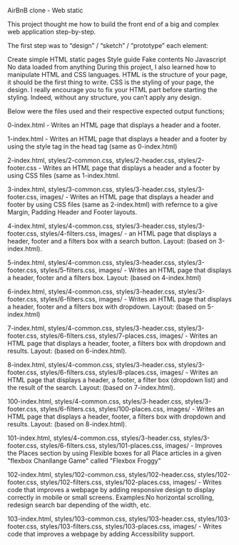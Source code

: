 AirBnB clone - Web static

This project thought me how to build the front end of a big and complex web application step-by-step.

The first step was to “design” / “sketch” / “prototype” each element:

Create simple HTML static pages Style guide Fake contents No Javascript No data loaded from anything During this project, I also learned how to manipulate HTML and CSS languages. HTML is the structure of your page, it should be the first thing to write. CSS is the styling of your page, the design. I really encourage you to fix your HTML part before starting the styling. Indeed, without any structure, you can’t apply any design.

Below were the files used and their respective expected output functions;

0-index.html - Writes an HTML page that displays a header and a footer.

1-index.html - Writes an HTML page that displays a header and a footer by using the style tag in the head tag (same as 0-index.html)

2-index.html, styles/2-common.css, styles/2-header.css, styles/2-footer.css - Writes an HTML page that displays a header and a footer by using CSS files (same as 1-index.html.

3-index.html, styles/3-common.css, styles/3-header.css, styles/3-footer.css, images/ - Writes an HTML page that displays a header and footer by using CSS files (same as 2-index.html) with refernce to a give Margin, Padding Header and Footer layouts.

4-index.html, styles/4-common.css, styles/3-header.css, styles/3-footer.css, styles/4-filters.css, images/ - an HTML page that displays a header, footer and a filters box with a search button. Layout: (based on 3-index.html).

5-index.html, styles/4-common.css, styles/3-header.css, styles/3-footer.css, styles/5-filters.css, images/ - Writes an HTML page that displays a header, footer and a filters box. Layout: (based on 4-index.html)

6-index.html, styles/4-common.css, styles/3-header.css, styles/3-footer.css, styles/6-filters.css, images/ - Writes an HTML page that displays a header, footer and a filters box with dropdown. Layout: (based on 5-index.html)

7-index.html, styles/4-common.css, styles/3-header.css, styles/3-footer.css, styles/6-filters.css, styles/7-places.css, images/ - Writes an HTML page that displays a header, footer, a filters box with dropdown and results. Layout: (based on 6-index.html).

8-index.html, styles/4-common.css, styles/3-header.css, styles/3-footer.css, styles/6-filters.css, styles/8-places.css, images/ - Writes an HTML page that displays a header, a footer, a filter box (dropdown list) and the result of the search. Layout: (based on 7-index.html).

100-index.html, styles/4-common.css, styles/3-header.css, styles/3-footer.css, styles/6-filters.css, styles/100-places.css, images/ - Writes an HTML page that displays a header, footer, a filters box with dropdown and results. Layout: (based on 8-index.html).

101-index.html, styles/4-common.css, styles/3-header.css, styles/3-footer.css, styles/6-filters.css, styles/101-places.css, images/ - Improves the Places section by using Flexible boxes for all Place articles in a given "flexbox Chanllange Game" called "Flexbox Froggy"

102-index.html, styles/102-common.css, styles/102-header.css, styles/102-footer.css, styles/102-filters.css, styles/102-places.css, images/ - Writes code that improves a webpage by adding responsive design to display correctly in mobile or small screens. Examples:No horizontal scrolling, redesign search bar depending of the width, etc.

103-index.html, styles/103-common.css, styles/103-header.css, styles/103-footer.css, styles/103-filters.css, styles/103-places.css, images/ - Writes code that improves a webpage by adding Accessibility support.
